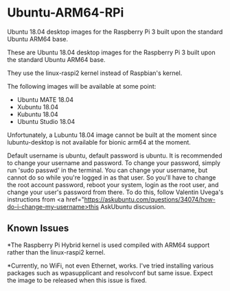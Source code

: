 # Ubuntu-ARM64-RPi
Ubuntu 18.04 desktop images for the Raspberry Pi 3 built upon the standard Ubuntu ARM64 base.

These are Ubuntu 18.04 desktop images for the Raspberry Pi 3 built upon the standard Ubuntu ARM64 base.

They use the linux-raspi2 kernel instead of Raspbian's kernel. 

The following images will be available at some point:

* Ubuntu MATE 18.04
* Xubuntu 18.04
* Kubuntu 18.04
* Ubuntu Studio 18.04

Unfortunately, a Lubuntu 18.04 image cannot be built at the moment since lubuntu-desktop is not available for bionic arm64 at the moment.

Default username is ubuntu, default password is ubuntu. It is recommended to change your username and password. To change your password, simply run 'sudo passwd' in the terminal. You can change your username, but cannot do so while you're logged in as that user. So you'll have to change the root account password, reboot your system, login as the root user, and change your user's password from there. To do this, follow Valentin Uvega's instructions from <a href="https://askubuntu.com/questions/34074/how-do-i-change-my-username>this AskUbuntu discussion.</a>

## Known Issues
*The Raspberry Pi Hybrid kernel is used compiled with ARM64 support rather than the linux-raspi2 kernel.

*Currently, no WiFi, not even Ethernet, works. I've tried installing various packages such as wpasupplicant and resolvconf but same issue. Expect the image to be released when this issue is fixed. 
